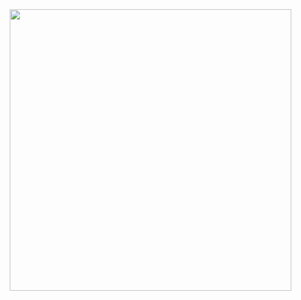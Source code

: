 <div id="header" align="center">
  <img src="https://media.giphy.com/media/IpSc0bp7LmGC4/giphy.gif" width="500"/>
</div>
<div id="body" align="center">
<img src="https://komarev.com/ghpvc/?username=Us3rL0sT&style=flat-square&color=blue" alt=""/>
</div>
<!--
**Us3rL0sT/Us3rL0sT** is a ✨ _special_ ✨ repository because its `README.md` (this file) appears on your GitHub profile.

Here are some ideas to get you started:

- 🔭 I’m currently working on ...
- 🌱 I’m currently learning ...
- 👯 I’m looking to collaborate on ...
- 🤔 I’m looking for help with ...
- 💬 Ask me about ...
- 📫 How to reach me: ...
- 😄 Pronouns: ...
- ⚡ Fun fact: ...
-->
